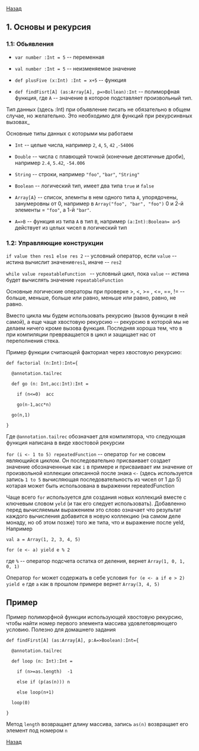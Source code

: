 [Назад](https://macs-club.github.io/ScalaLectures/index)
## 1. Основы и рекурсия
### 1.1: Обьявления 
- `var number :Int = 5` -- переменная

- `val number :Int = 5` -- неизменяемое значение

- `def plusFive (x:Int) :Int = x+5` -- функция

- `def findFisrt[A] (as:Array[A], p=>Bollean):Int` -- полиморфная функция, где `A` -- значение в которое подставляет произвольный тип.

Тип данных (здесь :Int) при объявление писать не обязательно в общем случае, но желательно. Это необходимо для функций при рекурсинвных вызовах_

Основные типы данных с которыми мы работаем 

- `Int` -- целые числа, например `2`, `4`, `5`, `42` ,`-54006`

- `Double` -- числа с плавющей точкой (конечные десятичные дроби), например `2.4`, `5.42`, `-54.006`

- `String` -- строки, например `"foo"`, `"bar"`, `"String"`

- `Boolean` -- логический тип, имеет два типа `true` и `false`

- `Array[A}` -- список, элемнты в нем одного типа `A`, упорядочены, занумеровны от 0, например в `Array("foo", "bar", "foo")` 0 и 2-й элементы  = `"foo"`, а 1-й `"bar"`.

- `A=>B` -- функция из типа `A`  в тип `B`, например `(a:Int):Boolean= a>5` действует из целых чисел в логический тип
 
### 1.2: Управляющие конструкции
`if value then res1 else res 2` -- условный оператор, если `value` -- истина вычислит значение`res1`, иначе  -- `res2`

`while value repeatableFunction ` -- условный цикл, пока `value` -- истина будет вычислять значение `repeatableFunction`

Основные логические операторы при проверке >,  <,  >= , <=, ==, != -- больше, меньше, больше или равно, меньше или равно, равно, не равно.

Вместо цикла мы будем использовать рекурсию (вызов функции в ней самой), а еще чаще хвостовую рекурсию -- рекурсию в которой мы не делаем ничего кроме вызова функция. Последняя хороша тем, что в при компиляции преврващается в цикл и защищает нас от переполнения стека. 

Пример функции считающей факториал через хвостовую рекурсию:

```
def factorial (n:Int):Int={ 

  @annotation.tailrec
  
  def go (n: Int,acc:Int):Int =
  
    if (n<=0)  acc
    
    go(n-1,acc*n)
    
  go(n,1)
  
}
```


Где `@annotation.tailrec` обозначает для компилятора, что следующая функция написана в виде хвостовой рекурсии

`for (i <- 1 to 5) repeatedFunction` -- оператор `for` не совсем являющийся циклом. Он последовательно присваивает создает значение обозначеннные как `i` в примере и присваивает им значение от произвольной коллекции описанной после знака `<-` (здесь используется запись `1 to 5` вычисляющая последовательность из чисел от 1 до 5) котарая может быть использована в выражении repeatedFunction

Чаще всего `for` используется для создания новых коллекций вместе с ключевым словом `yeld` (и так его следует использовать). Добавленно перед вычисляемым выражением это слово означает что результат каждого вычисления добавится в новую коллекцию (на самом деле монаду, но об этом позже) того же типа, что и выражение после yeld, Например 

```
val a = Array(1, 2, 3, 4, 5)

for (e <- a) yield e % 2
```

где `%` -- оператор подсчета остатка от деления, вернет `Array(1, 0, 1, 0, 1)`

Оператор `for` может содержать в себе условия
`for (e <- a if e > 2) yield e` где `a` как в прошлом примере вернет `Array(3, 4, 5)`

## Пример
Пример полиморфной функции использующей хвостовую рекурсию, чтобы найти номер первого элемента массива удовлетовряющего условию. Полезно для домашнего задания

```
def findFirst[A] (as:Array[A], p:A=>Boolean):Int={ 

  @annotation.tailrec
  
  def loop (n: Int):Int =
  
    if (n>=as.length)  -1
    
    else if (p(as(n))) n
    
    else loop(n+1)
    
  loop(0)
  
}
```

Метод `length` возвращает длину массива, запись `as(n)` возвращает его элемент под номером `n`

[Назад](https://macs-club.github.io/ScalaLectures/index)

